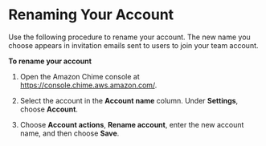 # Renaming Your Account<a name="rename-account"></a>

Use the following procedure to rename your account\. The new name you choose appears in invitation emails sent to users to join your team account\. 

**To rename your account**

1. Open the Amazon Chime console at [https://console\.chime\.aws\.amazon\.com/](https://console.chime.aws.amazon.com)\.

1. Select the account in the **Account name** column\. Under **Settings**, choose **Account**\.

1. Choose **Account actions**, **Rename account**, enter the new account name, and then choose **Save**\.